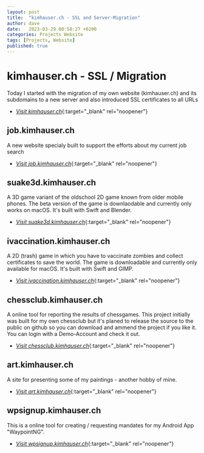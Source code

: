 ```yaml
---
layout: post
title:  "kimhauser.ch - SSL and Server-Migration"
author: dave
date:   2023-03-29 00:58:27 +0200
categories: Projects Website
tags: [Projects, Website]
published: true
---
```


# kimhauser.ch - SSL / Migration
Today I started with the migration of my own website (kimhauser.ch) and its subdomains to a new server and also introduced SSL certificates to all URLs
- [_Visit kimhauser.ch_](https://kimhauser.ch){:target="_blank" rel="noopener"}

## job.kimhauser.ch
A new website specialy built to support the efforts about my current job search
- [_Visit job.kimhauser.ch_](https://job.kimhauser.ch){:target="_blank" rel="noopener"}

## suake3d.kimhauser.ch
A 3D game variant of the oldschool 2D game known from older mobile phones. The beta version of the game is downlaodable and currently only works on macOS. It's built with Swift and Blender.
- [_Visit suake3d.kimhauser.ch_](https://suake3d.kimhauser.ch){:target="_blank" rel="noopener"}

## ivaccination.kimhauser.ch
A 2D (trash) game in which you have to vaccinate zombies and collect certificates to save the world. The game is downloadable and currently only available for macOS. It's built with Swift and GIMP.
- [_Visit ivaccination.kimhauser.ch_](https://ivaccination.kimhauser.ch){:target="_blank" rel="noopener"}

## chessclub.kimhauser.ch
A online tool for reporting the results of chessgames. This project initially was built for my own chessclub but it's planed to release the source to the public on github so you can download and ammend the project if you like it. You can login with a Demo-Account and check it out.
- [_Visit chessclub.kimhauser.ch_](https://chessclub.kimhauser.ch){:target="_blank" rel="noopener"}

## art.kimhauser.ch
A site for presenting some of my paintings - another hobby of mine.
- [_Visit art.kimhauser.ch_](https://art.kimhauser.ch){:target="_blank" rel="noopener"}

## wpsignup.kimhauser.ch
This is a online tool for creating / requesting mandates for my Android App "WaypointNG".
- [_Visit wpsignup.kimhauser.ch_](https://wpsignup.kimhauser.ch){:target="_blank" rel="noopener"}